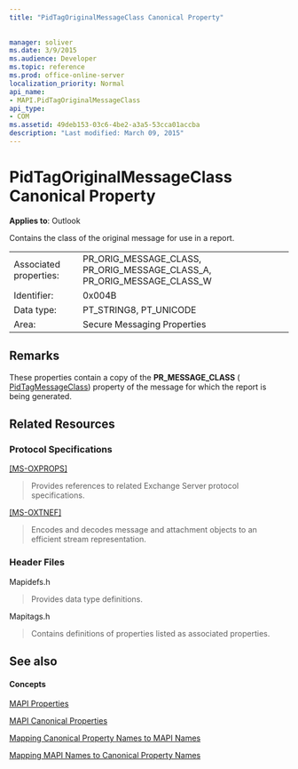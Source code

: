 ```yaml
---
title: "PidTagOriginalMessageClass Canonical Property"
 
 
manager: soliver
ms.date: 3/9/2015
ms.audience: Developer
ms.topic: reference
ms.prod: office-online-server
localization_priority: Normal
api_name:
- MAPI.PidTagOriginalMessageClass
api_type:
- COM
ms.assetid: 49deb153-03c6-4be2-a3a5-53cca01accba
description: "Last modified: March 09, 2015"
---
```


# PidTagOriginalMessageClass Canonical Property

  
  
**Applies to**: Outlook 
  
Contains the class of the original message for use in a report.
  
|||
|:-----|:-----|
|Associated properties:  <br/> |PR_ORIG_MESSAGE_CLASS, PR_ORIG_MESSAGE_CLASS_A, PR_ORIG_MESSAGE_CLASS_W  <br/> |
|Identifier:  <br/> |0x004B  <br/> |
|Data type:  <br/> |PT_STRING8, PT_UNICODE  <br/> |
|Area:  <br/> |Secure Messaging Properties  <br/> |
   
## Remarks

These properties contain a copy of the **PR_MESSAGE_CLASS** ( [PidTagMessageClass](pidtagmessageclass-canonical-property.md)) property of the message for which the report is being generated.
  
## Related Resources

### Protocol Specifications

[[MS-OXPROPS]](http://msdn.microsoft.com/library/f6ab1613-aefe-447d-a49c-18217230b148%28Office.15%29.aspx)
  
> Provides references to related Exchange Server protocol specifications.
    
[[MS-OXTNEF]](http://msdn.microsoft.com/library/1f0544d7-30b7-4194-b58f-adc82f3763bb%28Office.15%29.aspx)
  
> Encodes and decodes message and attachment objects to an efficient stream representation.
    
### Header Files

Mapidefs.h
  
> Provides data type definitions.
    
Mapitags.h
  
> Contains definitions of properties listed as associated properties.
    
## See also

#### Concepts

[MAPI Properties](mapi-properties.md)
  
[MAPI Canonical Properties](mapi-canonical-properties.md)
  
[Mapping Canonical Property Names to MAPI Names](mapping-canonical-property-names-to-mapi-names.md)
  
[Mapping MAPI Names to Canonical Property Names](mapping-mapi-names-to-canonical-property-names.md)

